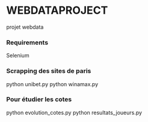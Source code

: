 # WEBDATAPROJECT
 projet webdata

### Requirements
Selenium

### Scrapping des sites de paris
python unibet.py
python winamax.py

### Pour étudier les cotes

python evolution_cotes.py
python resultats_joueurs.py
